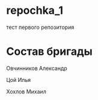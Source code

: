 # repochka_1
тест первого репозитория
# Состав бригады
Овчинников Александр

Цой Илья

Хохлов Михаил
